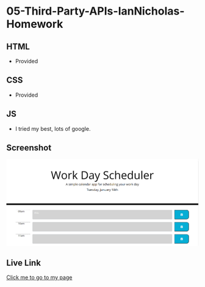 # 05-Third-Party-APIs-IanNicholas-Homework

## HTML

* Provided

## CSS 

* Provided

## JS

* I tried my best, lots of google.

## Screenshot

![The Screenshot To My Project](./Develop/Capture.PNG)

## Live Link

[Click me to go to my page](https://iannicholas.github.io/05-Third-Party-APIs-IanNicholas-Homework/)
